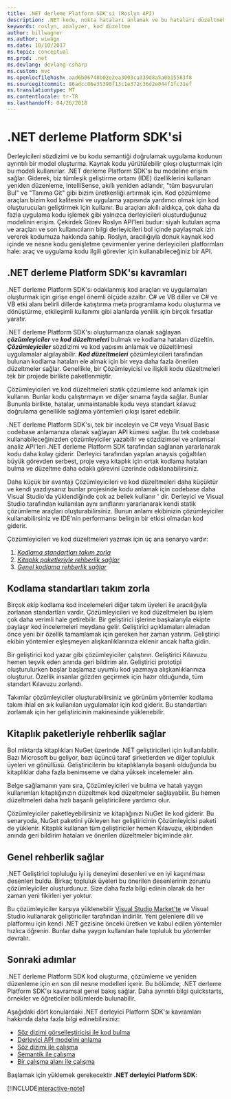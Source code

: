 ```yaml
---
title: .NET derleme Platform SDK'si (Roslyn API)
description: .NET kodu, nokta hataları anlamak ve bu hataları düzeltmek için .NET derleyici Platform (Roslyn API'ları olarak da bilinir) SDK kullanmayı öğrenin.
keywords: roslyn, analyzer, kod düzeltme
author: billwagner
ms.author: wiwagn
ms.date: 10/10/2017
ms.topic: conceptual
ms.prod: .net
ms.devlang: devlang-csharp
ms.custom: mvc
ms.openlocfilehash: aad6b06748b02e2ea3003ca339d8a5a0b15583f8
ms.sourcegitcommit: 86adcc06e35390f13c1e372c36d2e044f1fc31ef
ms.translationtype: MT
ms.contentlocale: tr-TR
ms.lasthandoff: 04/26/2018
---
```

# <a name="the-net-compiler-platform-sdk"></a>.NET derleme Platform SDK'si

Derleyicileri sözdizimi ve bu kodu semantiği doğrulamak uygulama kodunun ayrıntılı bir model oluşturma. Kaynak kodu yürütülebilir çıkışı oluşturmak için bu modeli kullanırlar. .NET derleme Platform SDK'sı bu modeline erişim sağlar. Giderek, biz tümleşik geliştirme ortamı (IDE) özelliklerini kullanan yeniden düzenleme, IntelliSense, akıllı yeniden adlandır, "tüm başvuruları Bul" ve "Tanıma Git" gibi bizim üretkenliği artırmak için. Kod çözümleme araçları bizim kod kalitesini ve uygulama yapısında yardımcı olmak için kod oluşturucuları geliştirmek için kullanır. Bu araçları akıllı aldıkça, çok daha da fazla uygulama kodu işlemek gibi yalnızca derleyicileri oluşturduğunuz modelinin erişim. Çekirdek Görev Roslyn API'leri budur: siyah kutuları açma ve araçları ve son kullanıcıların bilgi derleyicileri bol içinde paylaşmak izin vererek kodumuza hakkında sahip.
Roslyn, aracılığıyla donuk kaynak kod içinde ve nesne kodu genişletme çevirmenler yerine derleyicileri platformları hale: araç ve uygulama kodu ilgili görevler için kullanabileceğiniz bir API.

## <a name="net-compiler-platform-sdk-concepts"></a>.NET derleme Platform SDK'sı kavramları

.NET derleme Platform SDK'sı odaklanmış kod araçları ve uygulamaları oluşturmak için girişe engel önemli ölçüde azaltır. C# ve VB diller ve C# ve VB etki alanı belirli dillerde katıştırma meta programlama kodu oluşturma ve dönüştürme, etkileşimli kullanımı gibi alanlarda yenilik için birçok fırsatlar yaratır.

.NET derleme Platform SDK'sı oluşturmanıza olanak sağlayan ***çözümleyiciler*** ve ***kod düzeltmeleri*** bulmak ve kodlama hataları düzeltin. ***Çözümleyiciler*** sözdizimi ve kod yapısını anlamak ve düzeltilmesi uygulamalar algılayabilir. ***Kod düzeltmeleri*** çözümleyicileri tarafından bulunan kodlama hataları ele almak için bir veya daha fazla önerilen düzeltmeler sağlar. Genellikle, bir Çözümleyicisi ve ilişkili kodu düzeltmeleri tek bir projede birlikte paketlenmiştir. 

Çözümleyicileri ve kod düzeltmeleri statik çözümleme kod anlamak için kullanın. Bunlar kodu çalıştırmayın ve diğer sınama fayda sağlar. Bunlar Bununla birlikte, hatalar, unmaintanable kodu veya standart kılavuz doğrulama genellikle sağlama yöntemleri çıkışı işaret edebilir.

.NET derleme Platform SDK'sı, tek bir inceleyin ve C# veya Visual Basic codebase anlamanıza olanak sağlayan API kümesi sağlar. Bu tek codebase kullanabileceğinizden çözümleyiciler yazabilir ve sözdizimsel ve anlamsal analiz API'leri .NET derleme Platform SDK tarafından sağlanan yararlanarak kodu daha kolay giderir. Derleyici tarafından yapılan anaysis çoğaltılan büyük görevden serbest, proje veya kitaplık için ortak kodlama hataları bulma ve düzeltme daha odaklı görevini üzerinde odaklanabilirsiniz.

Daha küçük bir avantajı Çözümleyicileri ve kod düzeltmeleri daha küçüktür ve kendi yazdıysanız bunlar projesinde kodu anlamak için codebase daha Visual Studio'da yüklendiğinde çok az bellek kullanır ' dir. Derleyici ve Visual Studio tarafından kullanılan aynı sınıflarını yararlanarak kendi statik çözümleme araçları oluşturabilirsiniz. Bunun anlamı ekibinizin çözümleyiciler kullanabilirsiniz ve IDE'nin performansı belirgin bir etkisi olmadan kod giderir.

Çözümleyicileri ve kod düzeltmeleri yazmak için üç ana senaryo vardır:

1. [*Kodlama standartları takım zorla*](#enforce-team-coding-standards)
1. [*Kitaplık paketleriyle rehberlik sağlar*](#provide-guidance-with-library-packages)
1. [*Genel kodlama rehberlik sağlar*](#provide-general-coding-guidance)

## <a name="enforce-team-coding-standards"></a>Kodlama standartları takım zorla

Birçok ekip kodlama kod incelemeleri diğer takım üyeleri ile aracılığıyla zorlanan standartları vardır. Çözümleyicileri ve kod düzeltmeleri bu işlem çok daha verimli hale getirebilir. Bir geliştirici işlerine başkalarıyla ekipte paylaşır kod incelemeleri meydana gelir. Geliştirici açıklamaları almadan önce yeni bir özellik tamamlamak için gereken her zaman yatırım. Geliştirici ekibin yöntemler eşleşmeyen alışkanlıklarınıza eklenir ancak hafta gidin.

Bir geliştirici kod yazar gibi çözümleyiciler çalıştırın. Geliştirici Kılavuzu hemen teşvik eden anında geri bildirim alır. Geliştirici prototipi oluşturulurken başlar başlamaz uyumlu kod yazmaya alışkanlıklarınıza oluşturur. Özellik insanlar gözden geçirmek için hazır olduğunda, tüm standart Kılavuzu zorlandı.

Takımlar çözümleyiciler oluşturabilirsiniz ve görünüm yöntemler kodlama takım ihlal en sık kullanılan uygulamalar için kod giderir. Bu standartları zorlamak için her geliştiricinin makinesinde yüklenebilir.

## <a name="provide-guidance-with-library-packages"></a>Kitaplık paketleriyle rehberlik sağlar

Bol miktarda kitaplıkları NuGet üzerinde .NET geliştiricileri için kullanılabilir.
Bazı Microsoft bu geliyor, bazı üçüncü taraf şirketlerden ve diğer topluluk üyeleri ve gönüllüsü. Geliştiricilerin bu kitaplıklarıyla başarılı olduğunda bu kitaplıklar daha fazla benimseme ve daha yüksek incelemeler alın.

Belge sağlamanın yanı sıra, Çözümleyicileri ve bulma ve hatalı yaygın kullanımları kitaplığınızın düzeltmek kod düzeltmeler sağlayabilir. Bu hemen düzeltmeleri daha hızlı başarılı geliştiricilere yardımcı olur. 

Çözümleyiciler paketleyebilirsiniz ve kitaplığınızı NuGet ile kod giderir. Bu senaryoda, NuGet paketini yükleyen her geliştiricinin Çözümleyicisi paketi de yüklenir. Kitaplık kullanan tüm geliştiriciler hemen Kılavuzu, ekibinden anında geri bildirim hataları ve önerilen düzeltmeler biçiminde alır.

## <a name="provide-general-guidance"></a>Genel rehberlik sağlar

.NET Geliştirici topluluğu iyi iş deneyimi desenleri ve en iyi kaçınılması desenleri buldu. Birkaç topluluk üyeleri bu önerilen desenlerinin zorunlu çözümleyiciler oluşturdunuz. Size daha fazla bilgi edinin olarak da her zaman yeni fikirleri yer yoktur.

Bu çözümleyiciler karşıya yüklenebilir [Visual Studio Market'te](https://marketplace.visualstudio.com/vs) ve Visual Studio kullanarak geliştiriciler tarafından indirilir. Yeni gelenlere dili ve platformu için kendi .NET gezisine önceki üretken ve kabul edilen yöntemler hızlıca öğrenin. Bunlar daha yaygın kullanılan hale topluluk bu yöntemler devralır.

## <a name="next-steps"></a>Sonraki adımlar

.NET derleme Platform SDK kod oluşturma, çözümleme ve yeniden düzenleme için en son dil nesne modelleri içerir. Bu bölümde, .NET derleme Platform SDK'sı kavramsal genel bakış sağlar. Daha ayrıntılı bilgi quickstarts, örnekler ve öğreticiler bölümlerde bulunabilir.

Aşağıdaki dört konulardaki .NET derleyici Platform SDK'sı kavramları hakkında daha fazla bilgi edinebilirsiniz:

 - [Söz dizimi görselleştiricisi ile kod bulma](syntax-visualizer.md)
 - [Derleyici API modelini anlama](compiler-api-model.md)
 - [Söz dizimi ile çalışma](work-with-syntax.md)
 - [Semantik ile çalışma](work-with-semantics.md)
 - [Bir çalışma alanı ile çalışma](work-with-workspace.md)
 
Başlamak için yüklemek gerekecektir **.NET derleyici Platform SDK**:

[!INCLUDE[interactive-note](~/includes/roslyn-installation.md)]

<!--

Turn this on as more of the conceptual content is in place:
- Try the [Quickstarts](quickstart/index.md) to create your first tutorial.
- Experiment with one of the [Tutorials](tutorials/index.md).
- Explore the [Samples](samples/index.md) to see some simple analyzers.
- Read the [Concepts](concepts/index.md) to understand the ideas behind analyzers and code fixes.

-->
